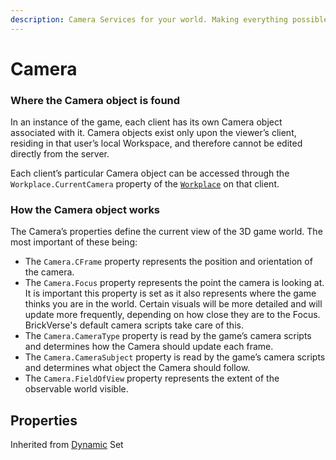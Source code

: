 ```yaml
---
description: Camera Services for your world. Making everything possible!
---
```


# Camera

### Where the Camera object is found <a href="#where-the-camera-object-is-found" id="where-the-camera-object-is-found"></a>

In an instance of the game, each client has its own Camera object associated with it. Camera objects exist only upon the viewer’s client, residing in that user’s local Workspace, and therefore cannot be edited directly from the server.

Each client’s particular Camera object can be accessed through the `Workplace.CurrentCamera` property of the [`Workplace`](../serviceprovider/workplace-1.md) on that client.



### How the Camera object works <a href="#how-the-camera-object-works" id="how-the-camera-object-works"></a>

The Camera’s properties define the current view of the 3D game world. The most important of these being:

* The `Camera.CFrame` property represents the position and orientation of the camera.
* The `Camera.Focus` property represents the point the camera is looking at. It is important this property is set as it also represents where the game thinks you are in the world. Certain visuals will be more detailed and will update more frequently, depending on how close they are to the Focus. BrickVerse's default camera scripts take care of this.
* The `Camera.CameraType` property is read by the game’s camera scripts and determines how the Camera should update each frame.
* The `Camera.CameraSubject` property is read by the game’s camera scripts and determines what object the Camera should follow.
* The `Camera.FieldOfView` property represents the extent of the observable world visible.

## Properties

Inherited from [Dynamic](https://docs.brickverse.co/bricklua-lua-references-manual/dymanic) Set
